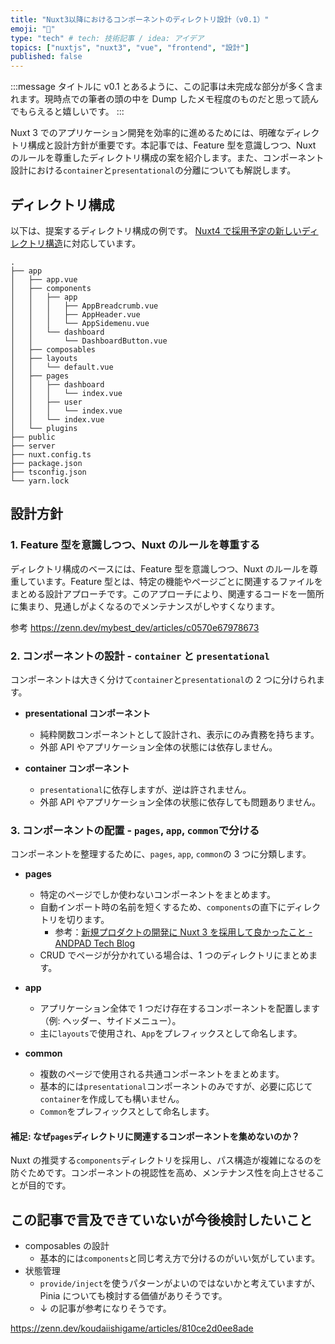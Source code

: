 ```yaml
---
title: "Nuxt3以降におけるコンポーネントのディレクトリ設計（v0.1）"
emoji: "📁"
type: "tech" # tech: 技術記事 / idea: アイデア
topics: ["nuxtjs", "nuxt3", "vue", "frontend", "設計"]
published: false
---
```


:::message
タイトルに v0.1 とあるように、この記事は未完成な部分が多く含まれます。現時点での筆者の頭の中を Dump したメモ程度のものだと思って読んでもらえると嬉しいです。
:::

Nuxt 3 でのアプリケーション開発を効率的に進めるためには、明確なディレクトリ構成と設計方針が重要です。本記事では、Feature 型を意識しつつ、Nuxt のルールを尊重したディレクトリ構成の案を紹介します。また、コンポーネント設計における`container`と`presentational`の分離についても解説します。

## ディレクトリ構成

以下は、提案するディレクトリ構成の例です。
[Nuxt4 で採用予定の新しいディレクトリ構造](https://github.com/nuxt/nuxt/issues/26444)に対応しています。

```
.
├── app
│   ├── app.vue
│   ├── components
│   │   ├── app
│   │   │   ├── AppBreadcrumb.vue
│   │   │   ├── AppHeader.vue
│   │   │   └── AppSidemenu.vue
│   │   └── dashboard
│   │       └── DashboardButton.vue
│   ├── composables
│   ├── layouts
│   │   └── default.vue
│   ├── pages
│   │   ├── dashboard
│   │   │   └── index.vue
│   │   ├── user
│   │   │   └── index.vue
│   │   └── index.vue
│   └── plugins
├── public
├── server
├── nuxt.config.ts
├── package.json
├── tsconfig.json
└── yarn.lock
```

## 設計方針

### 1. Feature 型を意識しつつ、Nuxt のルールを尊重する

ディレクトリ構成のベースには、Feature 型を意識しつつ、Nuxt のルールを尊重しています。Feature 型とは、特定の機能やページごとに関連するファイルをまとめる設計アプローチです。このアプローチにより、関連するコードを一箇所に集まり、見通しがよくなるのでメンテナンスがしやすくなります。

参考
https://zenn.dev/mybest_dev/articles/c0570e67978673

### 2. コンポーネントの設計 - `container` と `presentational`

コンポーネントは大きく分けて`container`と`presentational`の 2 つに分けられます。

- **presentational コンポーネント**

  - 純粋関数コンポーネントとして設計され、表示にのみ責務を持ちます。
  - 外部 API やアプリケーション全体の状態には依存しません。

- **container コンポーネント**
  - `presentational`に依存しますが、逆は許されません。
  - 外部 API やアプリケーション全体の状態に依存しても問題ありません。

### 3. コンポーネントの配置 - `pages`, `app`, `common`で分ける

コンポーネントを整理するために、`pages`, `app`, `common`の 3 つに分類します。

- **pages**

  - 特定のページでしか使わないコンポーネントをまとめます。
  - 自動インポート時の名前を短くするため、`components`の直下にディレクトリを切ります。
    - 参考：[新規プロダクトの開発に Nuxt 3 を採用して良かったこと - ANDPAD Tech Blog](https://tech.andpad.co.jp/entry/2024/01/17/100000)
  - CRUD でページが分かれている場合は、1 つのディレクトリにまとめます。

- **app**

  - アプリケーション全体で 1 つだけ存在するコンポーネントを配置します（例: ヘッダー、サイドメニュー）。
  - 主に`layouts`で使用され、`App`をプレフィックスとして命名します。

- **common**
  - 複数のページで使用される共通コンポーネントをまとめます。
  - 基本的には`presentational`コンポーネントのみですが、必要に応じて`container`を作成しても構いません。
  - `Common`をプレフィックスとして命名します。

#### 補足: なぜ`pages`ディレクトリに関連するコンポーネントを集めないのか？

Nuxt の推奨する`components`ディレクトリを採用し、パス構造が複雑になるのを防ぐためです。コンポーネントの視認性を高め、メンテナンス性を向上させることが目的です。

## この記事で言及できていないが今後検討したいこと

- composables の設計
  - 基本的には`components`と同じ考え方で分けるのがいい気がしています。
- 状態管理
  - `provide/inject`を使うパターンがよいのではないかと考えていますが、Pinia についても検討する価値がありそうです。
  - ↓ の記事が参考になりそうです。

https://zenn.dev/koudaiishigame/articles/810ce2d0ee8ade
